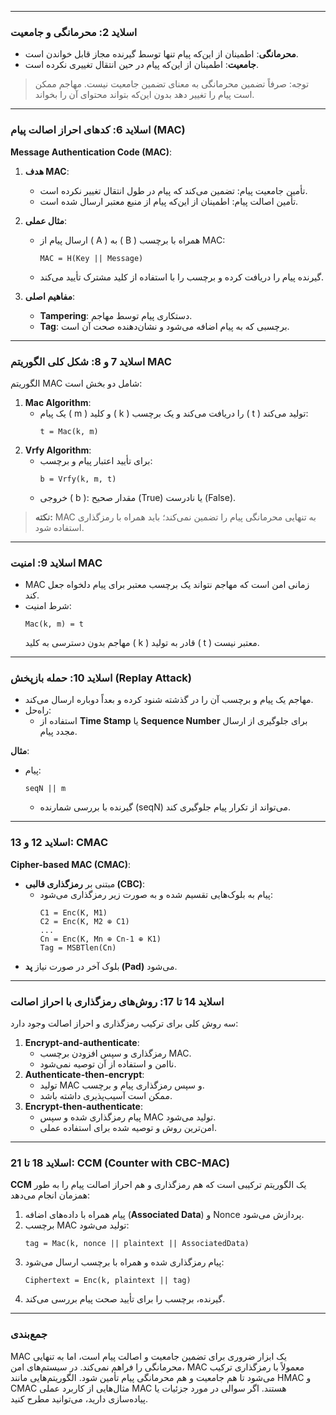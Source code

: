 
---

### **اسلاید 2: محرمانگی و جامعیت**
- **محرمانگی**: اطمینان از این‌که پیام تنها توسط گیرنده مجاز قابل خواندن است.
- **جامعیت**: اطمینان از این‌که پیام در حین انتقال تغییری نکرده است.

> توجه: صرفاً تضمین محرمانگی به معنای تضمین جامعیت نیست. مهاجم ممکن است پیام را تغییر دهد بدون این‌که بتواند محتوای آن را بخواند.

---

### **اسلاید 6: کدهای احراز اصالت پیام (MAC)**
**Message Authentication Code (MAC)**:
1. **هدف MAC**:
   - تأمین جامعیت پیام: تضمین می‌کند که پیام در طول انتقال تغییر نکرده است.
   - تأمین اصالت پیام: اطمینان از این‌که پیام از منبع معتبر ارسال شده است.

2. **مثال عملی**:
   - ارسال پیام از \( A \) به \( B \) همراه با برچسب MAC:
     ```
     MAC = H(Key || Message)
     ```
   - گیرنده پیام را دریافت کرده و برچسب را با استفاده از کلید مشترک تأیید می‌کند.

3. **مفاهیم اصلی**:
   - **Tampering**: دستکاری پیام توسط مهاجم.
   - **Tag**: برچسبی که به پیام اضافه می‌شود و نشان‌دهنده صحت آن است.

---

### **اسلاید 7 و 8: شکل کلی الگوریتم MAC**
الگوریتم MAC شامل دو بخش است:
1. **Mac Algorithm**:
   - یک پیام \( m \) و کلید \( k \) را دریافت می‌کند و یک برچسب \( t \) تولید می‌کند:
     ```
     t = Mac(k, m)
     ```
2. **Vrfy Algorithm**:
   - برای تأیید اعتبار پیام و برچسب:
     ```
     b = Vrfy(k, m, t)
     ```
   - خروجی \( b \): مقدار صحیح (True) یا نادرست (False).

> **نکته:** MAC به تنهایی محرمانگی پیام را تضمین نمی‌کند؛ باید همراه با رمزگذاری استفاده شود.

---

### **اسلاید 9: امنیت MAC**
- MAC زمانی امن است که مهاجم نتواند یک برچسب معتبر برای پیام دلخواه جعل کند.
- شرط امنیت:
  ```
  Mac(k, m) = t
  ```
  مهاجم بدون دسترسی به کلید \( k \) قادر به تولید \( t \) معتبر نیست.

---

### **اسلاید 10: حمله بازپخش (Replay Attack)**
- مهاجم یک پیام و برچسب آن را در گذشته شنود کرده و بعداً دوباره ارسال می‌کند.
- راه‌حل:
  - استفاده از **Time Stamp** یا **Sequence Number** برای جلوگیری از ارسال مجدد پیام.

**مثال**:
- پیام:
  ```
  seqN || m
  ```
  - گیرنده با بررسی شمارنده (seqN) می‌تواند از تکرار پیام جلوگیری کند.

---

### **اسلاید 12 و 13: CMAC**
**Cipher-based MAC (CMAC)**:
- مبتنی بر **رمزگذاری قالبی (CBC)**:
  - پیام به بلوک‌هایی تقسیم شده و به صورت زیر رمزگذاری می‌شود:
    ```
    C1 = Enc(K, M1)
    C2 = Enc(K, M2 ⊕ C1)
    ...
    Cn = Enc(K, Mn ⊕ Cn-1 ⊕ K1)
    Tag = MSBTlen(Cn)
    ```
- بلوک آخر در صورت نیاز **پد (Pad)** می‌شود.

---

### **اسلاید 14 تا 17: روش‌های رمزگذاری با احراز اصالت**
سه روش کلی برای ترکیب رمزگذاری و احراز اصالت وجود دارد:
1. **Encrypt-and-authenticate**:
   - رمزگذاری و سپس افزودن برچسب MAC.
   - ناامن و استفاده از آن توصیه نمی‌شود.
2. **Authenticate-then-encrypt**:
   - تولید MAC و سپس رمزگذاری پیام و برچسب.
   - ممکن است آسیب‌پذیری داشته باشد.
3. **Encrypt-then-authenticate**:
   - پیام رمزگذاری شده و سپس MAC تولید می‌شود.
   - امن‌ترین روش و توصیه شده برای استفاده عملی.

---

### **اسلاید 18 تا 21: CCM (Counter with CBC-MAC)**
**CCM** یک الگوریتم ترکیبی است که هم رمزگذاری و هم احراز اصالت پیام را به طور همزمان انجام می‌دهد:
1. پیام همراه با داده‌های اضافه (**Associated Data**) و Nonce پردازش می‌شود.
2. برچسب MAC تولید می‌شود:
   ```
   tag = Mac(k, nonce || plaintext || AssociatedData)
   ```
3. پیام رمزگذاری شده و همراه با برچسب ارسال می‌شود:
   ```
   Ciphertext = Enc(k, plaintext || tag)
   ```
4. گیرنده، برچسب را برای تأیید صحت پیام بررسی می‌کند.

---

### **جمع‌بندی**
MAC یک ابزار ضروری برای تضمین جامعیت و اصالت پیام است، اما به تنهایی محرمانگی را فراهم نمی‌کند. در سیستم‌های امن، MAC معمولاً با رمزگذاری ترکیب می‌شود تا هم جامعیت و هم محرمانگی پیام تأمین شود. الگوریتم‌هایی مانند HMAC و CMAC مثال‌هایی از کاربرد عملی MAC هستند. اگر سوالی در مورد جزئیات یا پیاده‌سازی دارید، می‌توانید مطرح کنید.